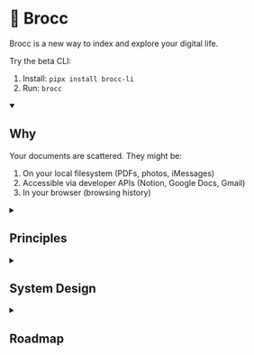# 🥦 Brocc

Brocc is a new way to index and explore your digital life.

Try the beta CLI:

1. Install: `pipx install brocc-li`
2. Run: `brocc`

<details open>
<summary><h2>Why</h2></summary>

Your documents are scattered. They might be:

1. On your local filesystem (PDFs, photos, iMessages)
2. Accessible via developer APIs (Notion, Google Docs, Gmail)
3. In your browser (browsing history)

</details>

<details>
<summary><h2>Principles</h2></summary>

Indexing personal data is a big responsibility. We believe this kind of software should be:

1. **Local-first**: Your data belongs on your computer. Brocc never logs or stores your data remotely. AI features use cloud services.
2. **Source-visible**: You can review our system design below, and inspect the code to verify our promise to never store your data.
3. **Open-contribution**: We aspire to build a rich open-contribution community.

</details>

<details>
<summary><h2>System Design</h2></summary>

Our general preference is to build robust embedded software that can run locally with minimal system requirements. We carefully choose dependencies that have this quality themselves, making pragmatic exceptions:

1. We host a light web application, used primarily for authentication.
2. AI models run remotely, because we prefer software with minimal system requirements.

## Primary dependencies

### Local app ([/cli](https://github.com/SubstrateLabs/brocc/tree/main/cli))

- [DuckDB](https://duckdb.org): Embedded columnar database that stores document data. Because access patterns are more analytical than transactional, DuckDB's columnar storage is a good fit.
- [LanceDB](https://github.com/lancedb/lancedb): Embedded vector database using [Lance](https://github.com/lancedb/lance) storage format.
- [Polars](https://docs.pola.rs): DataFrame library, leverages Apache Arrow to avoid loading entire datasets into memory.
- Embeddings (for ingestion + queries) use [Voyage AI](https://www.voyageai.com/) via our [API proxy](https://github.com/SubstrateLabs/brocc/blob/main/site/app/api/embed/route.ts).
- [OpenRouter](https://openrouter.ai/docs/quickstart): AI routing. LLM API requests are made locally from your computer, using the OpenRouter API key we [provision](https://github.com/SubstrateLabs/brocc/blob/main/site/lib/user-lifecycle.ts) for your account.
- [Textual](https://www.textualize.io) TUI app manages:
  - [FastAPI](https://fastapi.tiangolo.com/) local app server
  - [FastHTML](https://fastht.ml/docs) local frontend
  - [pywebview](https://pywebview.flowrl.com/guide) and [pystray](https://github.com/moses-palmer/pystray)
  - [Playwright](https://playwright.dev/docs/intro) to read content from your browser

### Website ([/site](https://github.com/SubstrateLabs/brocc/tree/main/site))

- [Neon Postgres](https://neon.tech/docs/introduction): Used to store users, API keys, and collaboration settings.
- [WorkOS](https://workos.com): Used for auth.
- [Upstash Redis](https://upstash.com/docs/redis/overall/getstarted): Used to cache session information.
- [Cloudflare R2](https://developers.cloudflare.com/r2): Used to store published datasets.

### Data lifecycle

0. We ingest documents from sources (1) in your browser, (2) via APIs, and (3) on your local filesystem.
1. Document is converted to Markdown.
2. Markdown is chunked using a heuristic that preserves section boundaries.
3. Document metadata and chunk content are stored in DuckDB.
4. Chunked markdown is embedded multimodally (interleaved text and images).
5. Chunk embeddings are stored in LanceDB, filterable by metadata.

</details>

<details>
<summary><h2>Roadmap</h2></summary>

- **0.0.1**: Browser sense: connects to your browser history.
  - [ ] Ingest recent browser history
  - [ ] Index feeds:
    - [x] Twitter
    - [x] Substack
    - [ ] Gmail
  - [ ] Robust PDF ingestion (online only), including article metadata
  - [ ] Basic hybrid semantic+lexical search
- **0.0.2**: API sense: connects to web services via OAuth.
  - [ ] OAuth connection to:
    - [ ] Notion
    - [ ] Slack
    - [ ] Discord
    - [ ] WhatsApp
    - [ ] Telegram
- **0.0.3**: File sense: connects to your filesystem.
  - [ ] Index local Mac applications:
    - [ ] iMessage
    - [ ] Photos
    - [ ] Notes
  - [ ] Index local files:
    - [ ] PDFs
    - [ ] Markdown files

</details>
